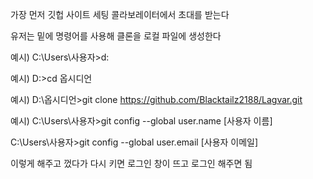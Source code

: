 
가장 먼저 깃헙 사이트 세팅 콜라보레이터에서 초대를 받는다

유저는 밑에 명령어를 사용해 클론을 로컬 파일에 생성한다

예시) C:\Users\사용자>d:

예시) D:\>cd 옵시디언

예시) D:\옵시디언>git clone https://github.com/Blacktailz2188/Lagvar.git


예시) C:\Users\사용자>git config --global user.name [사용자 이름]

C:\Users\사용자>git config --global user.email [사용자 이메일]


이렇게 해주고 껐다가 다시 키면 로그인 창이 뜨고 로그인 해주면 됨